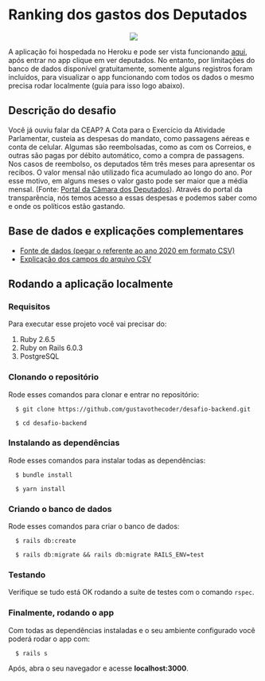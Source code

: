 # Ranking dos gastos dos Deputados

<p align="center">
  <img src="app_demo.gif" />
</p>

A aplicação foi hospedada no Heroku e pode ser vista funcionando [aqui](https://ae-desafio-backend.herokuapp.com/), após entrar no app clique em ver deputados. No entanto, por limitações do banco de dados disponível gratuitamente, somente alguns registros foram incluídos, para visualizar o app funcionando com todos os dados o mesmo precisa rodar localmente (guia para isso logo abaixo). 

## Descrição do desafio

Você já ouviu falar da CEAP? A Cota para o Exercício da Atividade Parlamentar, custeia as despesas do mandato, como passagens aéreas e conta de celular. Algumas são reembolsadas, como as com os Correios, e outras são pagas por débito automático, como a compra de passagens. Nos casos de reembolso, os deputados têm três meses para apresentar os recibos. O valor mensal não utilizado fica acumulado ao longo do ano. Por esse motivo, em alguns meses o valor gasto pode ser maior que a média mensal. (Fonte: [Portal da Câmara dos Deputados](https://www2.camara.leg.br/transparencia/acesso-a-informacao/copy_of_perguntas-frequentes/cota-para-o-exercicio-da-atividade-parlamentar)). Através do portal da transparência, nós temos acesso a essas despesas e podemos saber como e onde os políticos estão gastando.

## Base de dados e explicações complementares

- [Fonte de dados (pegar o referente ao ano 2020 em formato CSV)](https://dadosabertos.camara.leg.br/swagger/api.html#staticfile)
- [Explicação dos campos do arquivo CSV](https://www2.camara.leg.br/transparencia/cota-para-exercicio-da-atividade-parlamentar/explicacoes-sobre-o-formato-dos-arquivos-xml)

## Rodando a aplicação localmente
### Requisitos

Para executar esse projeto você vai precisar do:
    
  1. Ruby 2.6.5
  2. Ruby on Rails 6.0.3
  3. PostgreSQL

### Clonando o repositório

Rode esses comandos para clonar e entrar no repositório:

```
  $ git clone https://github.com/gustavothecoder/desafio-backend.git

  $ cd desafio-backend
```

### Instalando as dependências

Rode esses comandos para instalar todas as dependências:

```
  $ bundle install
  
  $ yarn install
```

### Criando o banco de dados

Rode esses comandos para criar o banco de dados:

```
  $ rails db:create
  
  $ rails db:migrate && rails db:migrate RAILS_ENV=test
```

### Testando

Verifique se tudo está OK rodando a suíte de testes com o comando `rspec`.

### Finalmente, rodando o app

Com todas as dependências instaladas e o seu ambiente configurado você poderá rodar o app com:

```
  $ rails s
```

Após, abra o seu navegador e acesse __localhost:3000__.
